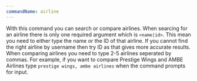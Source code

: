 ```yaml
---
commandName: airline
---
```

With this command you can search or compare airlines. When searcing for an airline there is only one required argument which is `<name|id>`. This mean you need to either type the name or the ID of that airline. If you cannot find the right airline by username then try ID as that gives more accurate results. When comparing airlines you need to type 2-5 airlines seperated by commas. For example, if you want to compare Prestige Wings and AMBE Airlines type `prestige wings, ambe airlines` when the command prompts for input.
